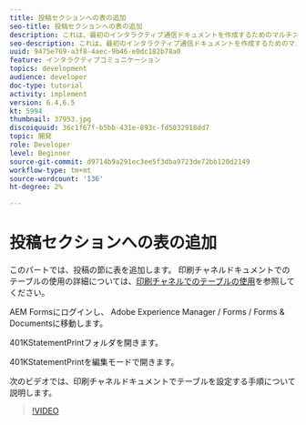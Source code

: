 ```yaml
---
title: 投稿セクションへの表の追加
seo-title: 投稿セクションへの表の追加
description: これは、最初のインタラクティブ通信ドキュメントを作成するためのマルチステップチュートリアルの第9部です。この部分では、投稿の節に表を追加します。
seo-description: これは、最初のインタラクティブ通信ドキュメントを作成するためのマルチステップチュートリアルの第9部です。この部分では、投稿の節に表を追加します。
uuid: 9475e769-a3f8-4aec-9b46-e0dc182b78a0
feature: インタラクティブコミュニケーション
topics: development
audience: developer
doc-type: tutorial
activity: implement
version: 6.4,6.5
kt: 5994
thumbnail: 37953.jpg
discoiquuid: 36c1f67f-b5bb-431e-893c-fd5032918dd7
topic: 開発
role: Developer
level: Beginner
source-git-commit: d9714b9a291ec3ee5f3dba9723de72bb120d2149
workflow-type: tm+mt
source-wordcount: '136'
ht-degree: 2%

---
```



# 投稿セクションへの表の追加

このパートでは、投稿の節に表を追加します。
印刷チャネルドキュメントでのテーブルの使用の詳細については、[印刷チャネルでのテーブルの使用](/help/forms/interactive-communications/table-in-print-channel-documents-video-use.md)を参照してください。

AEM Formsにログインし、 Adobe Experience Manager / Forms / Forms &amp; Documentsに移動します。

401KStatementPrintフォルダを開きます。

401KStatementPrintを編集モードで開きます。

次のビデオでは、印刷チャネルドキュメントでテーブルを設定する手順について説明します。

>[!VIDEO](https://video.tv.adobe.com/v/22387t1?quality=9&learn=on)

